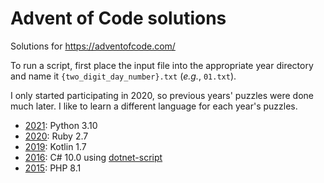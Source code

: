# Advent of Code solutions

Solutions for https://adventofcode.com/

To run a script, first place the input file into the appropriate year directory and name it `{two_digit_day_number}.txt` (_e.g._, `01.txt`).

I only started participating in 2020, so previous years' puzzles were done much later. I like to learn a different language for each year's puzzles.

* [2021](https://adventofcode.com/2021): Python 3.10
* [2020](https://adventofcode.com/2020): Ruby 2.7
* [2019](https://adventofcode.com/2019): Kotlin 1.7
* [2016](https://adventofcode.com/2016): C# 10.0 using [dotnet-script](https://github.com/filipw/dotnet-script)
* [2015](https://adventofcode.com/2015): PHP 8.1
